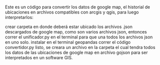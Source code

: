 Este es un código para convertir los datos de google map, el historial de ubicaciones en archivos compatibles con arcgis y qgis, para luego interpretarlos:

crear carpeta en donde deberá estar ubicado los archivos .json descargados de google map, como son varios archivos json, entonces correr el  unificador.py 
en el terminal para que una todos los archivos json en uno solo.
instalar en el terminal geopandas
correr el código convertidor.py
listo, se creara un archivo en la carpeta el cual tendra todos los datos de las ubicaciones de google map en archivo gojson para ser interpretados en un software GIS.
